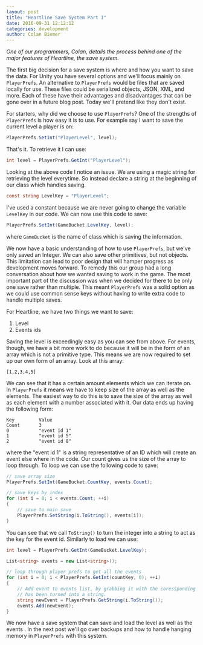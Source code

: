 ```yaml
---
layout: post
title: "Heartline Save System Part I"
date: 2016-09-31 12:12:12
categories: development
author: Colan Biemer
---
```


*One of our programmers, Colan, details the process behind one of the major features of Heartline, the save system.*

The first big decision for a save system is where and how you want to save the data. For Unity you have several options
and we'll focus mainly on ```PlayerPrefs```. An alternative to ```PlayerPrefs``` would be files that are saved
locally for use. These files could be serialized objects, JSON, XML, and more. Each of these have their advantages and 
disadvantages that can be gone over in a future blog post. Today we'll pretend like they don't exist.

For starters, why did we choose to use ```PlayerPrefs```? One of the strengths of ```PlayerPrefs``` is how easy 
it is to use. For example say I want to save the current level a player is on:
```c#
PlayerPrefs.SetInt("PlayerLevel", level);
```

That's it. To retrieve it I can use:
```c#
int level = PlayerPrefs.GetInt("PlayerLevel");
```

Looking at the above code I notice an issue. We are using a magic string for retrieving the 
level everytime. So instead declare a string at the beginning of our class which handles saving.
```c#
const string LevelKey = "PlayerLevel";
```

I've used a constant because we are never going to change the variable ```LevelKey``` in our code. We can now
use this code to save:
```c#
PlayerPrefs.SetInt(GameBucket.LevelKey, level);
```

where ```GameBucket``` is the name of class which is saving the information. 

We now have a basic understanding of how to use ```PlayerPrefs```, but we've only saved an Integer. We can also
save other primitives, but not objects. This limitation can lead to poor design that will hamper progress
as development moves forward. To remedy this our group had a long conversation about how we wanted saving to 
work in the game. The most important part of the discussion was when we decided for there to be only one save rather 
than multiple. This meant ```PlayerPrefs``` was a solid option as we could use common sense keys without having to write
extra code to handle multiple saves. 

For Heartline, we have two things we want to save:
1. Level
2. Events ids

Saving the level is exceedingly easy as you can see from above. For events, though, we have a bit more work to do because
it will be in the form of an array which is not a primitive type. This means we are now required to set up our own form 
of an array. Look at this array:
```
[1,2,3,4,5]
```
We can see that it has a certain amount elements which we can iterate on. In ```PlayerPrefs``` it means we have to keep 
size of the array as well as the elements. The easiest way to do this is to save the size of the array as well as each 
element with a number associated with it. Our data ends up having the following form:
```
Key 		Value
Count		3
0 			"event id 1"
1 			"event id 5"
2 			"event id 8"
```

where the "event id 1" is a string representative of an ID which will create an event else where in the code. Our count 
gives us the size of the array to loop through. To loop we can use the following code to save:

```c#
// save array size
PlayerPrefs.SetInt(GameBucket.CountKey, events.Count);

// save keys by index
for (int i = 0; i < events.Count; ++i)
{
    // save to main save
    PlayerPrefs.SetString(i.ToString(), events[i]);
}
```

You can see that we call ```ToString()``` to turn the integer into a string to act as the key for the event id. Similarly
to load we can use:

```c#
int level = PlayerPrefs.GetInt(GameBucket.LevelKey);

List<string> events = new List<string>();

// loop through player prefs to get all the events
for (int i = 0; i < PlayerPrefs.GetInt(countKey, 0); ++i)
{
    // Add event to events list, by grabbing it with the coressponding index that 
    // has been turned into a string.
    string newEvent = PlayerPrefs.GetString(i.ToString());
    events.Add(newEvent);
}
```

We now have a save system that can save and load the level as well as the events . In the next post we'll
go over backups and how to handle hanging memory in ```PlayerPrefs``` with this system. 
